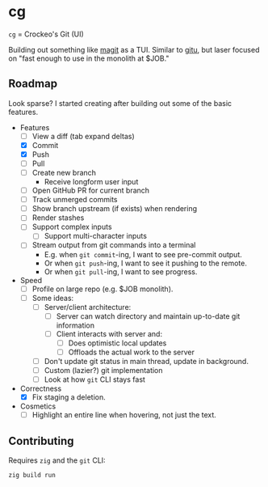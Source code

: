 # cg

`cg` = Crockeo's Git (UI)

Building out something like [magit](https://magit.vc/) as a TUI.
Similar to [gitu](https://github.com/altsem/gitu),
but laser focused on "fast enough to use in the monolith at $JOB."

## Roadmap

Look sparse? I started creating after building out some of the basic features.

- Features
    - [ ] View a diff (tab expand deltas)
    - [x] Commit
    - [x] Push
    - [ ] Pull
    - [ ] Create new branch
        - Receive longform user input
    - [ ] Open GitHub PR for current branch
    - [ ] Track unmerged commits
    - [ ] Show branch upstream (if exists) when rendering
    - [ ] Render stashes
    - [ ] Support complex inputs
        - [ ] Support multi-character inputs
    - [ ] Stream output from git commands into a terminal
        - E.g. when `git commit`-ing, I want to see pre-commit output.
        - Or when `git push`-ing, I want to see it pushing to the remote.
        - Or when `git pull`-ing, I want to see progress.
- Speed
    - [ ] Profile on large repo (e.g. $JOB monolith).
    - [ ] Some ideas:
        - [ ] Server/client architecture:
            - [ ] Server can watch directory and maintain up-to-date git information
            - [ ] Client interacts with server and:
                - [ ] Does optimistic local updates
                - [ ] Offloads the actual work to the server
        - [ ] Don't update git status in main thread, update in background.
        - [ ] Custom (lazier?) git implementation
        - [ ] Look at how `git` CLI stays fast
- Correctness
    - [x] Fix staging a deletion.
- Cosmetics
    - [ ] Highlight an entire line when hovering, not just the text.

## Contributing

Requires `zig` and the `git` CLI:

```
zig build run
```
